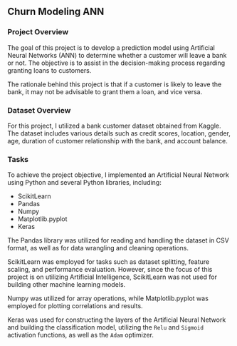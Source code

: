 ## Churn Modeling ANN

### Project Overview

The goal of this project is to develop a prediction model using Artificial Neural Networks (ANN) to determine whether a customer will leave a bank or not. The objective is to assist in the decision-making process regarding granting loans to customers.

The rationale behind this project is that if a customer is likely to leave the bank, it may not be advisable to grant them a loan, and vice versa.

### Dataset Overview

For this project, I utilized a bank customer dataset obtained from Kaggle. The dataset includes various details such as credit scores, location, gender, age, duration of customer relationship with the bank, and account balance.

### Tasks

To achieve the project objective, I implemented an Artificial Neural Network using Python and several Python libraries, including:

* ScikitLearn
* Pandas
* Numpy
* Matplotlib.pyplot
* Keras

The Pandas library was utilized for reading and handling the dataset in CSV format, as well as for data wrangling and cleaning operations.

ScikitLearn was employed for tasks such as dataset splitting, feature scaling, and performance evaluation. However, since the focus of this project is on utilizing Artificial Intelligence, ScikitLearn was not used for building other machine learning models.

Numpy was utilized for array operations, while Matplotlib.pyplot was employed for plotting correlations and results.

Keras was used for constructing the layers of the Artificial Neural Network and building the classification model, utilizing the `Relu` and `Sigmoid` activation functions, as well as the `Adam` optimizer.
